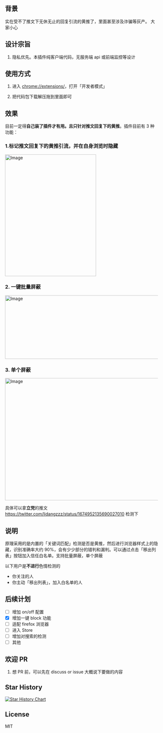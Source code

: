 ## 背景

实在受不了推文下无休无止的回复引流的黄推了，里面甚至涉及诈骗等灰产。 大家小心

## 设计宗旨

1. 隐私优先。本插件纯客户端代码，无服务端 api 或前端监控等设计

## 使用方式

1. 进入 [chrome://extensions/](chrome://extensions/)，打开「开发者模式」

2. 把代码包下载解压拖到里面即可

## 效果

目前一定得**自己装了插件才有用。且只针对推文回复下的黄推**。插件目前有 3 种功能：

### 1.标记推文回复下的黄推引流，并在自身浏览时隐藏

<img src="./misc/demo.png" alt="Image" width="300" height="400">

### 2. 一键批量屏蔽

<img src="./misc/how-to-block.png" alt="Image" width="600" height="209">

### 3. 单个屏蔽

<img src="./misc/product-demo.png" alt="Image" width="600" height="402">

具体可以拿**立党**的推文 <https://twitter.com/lidangzzz/status/1674952135690027010> 检测下

## 说明

原理采用的是内置的「关键词匹配」检测是否是黄推，然后进行浏览器样式上的隐藏，识别准确率大约 90%，会有少少部分的错判和漏判。可以通过点击「移出列表」按钮加入信任白名单。支持批量屏蔽，单个屏蔽

以下用户是**不进行**色情检测的

- 你关注的人
- 你主动「移出列表」，加入白名单的人  

## 后续计划

- [ ] 增加 on/off 配置
- [x] 增加一键 block 功能
- [ ] 适配 firefox 浏览器
- [ ] 进入 Store
- [ ] 增加对搜索的检测
- [ ] 其他

## 欢迎 PR

1. 想 PR 前，可以先在 discuss or issue 大概说下要做的内容

## Star History

[![Star History Chart](https://api.star-history.com/svg?repos=slarkvan/Block-Pornographic-Replies&type=Date)](https://star-history.com/#slarkvan/Block-Pornographic-Replies&Date)

## License

MIT

